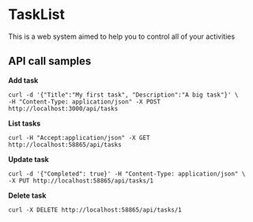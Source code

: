 
# TaskList
This is a web system aimed to help you to control all of your activities 

## API call samples

**Add task**
```
curl -d '{"Title":"My first task", "Description":"A big task"}' \ 
-H "Content-Type: application/json" -X POST http://localhost:3000/api/tasks
```

**List tasks**
```
curl -H "Accept:application/json" -X GET http://localhost:58865/api/tasks
```

**Update task**
```
curl -d '{"Completed": true}' -H "Content-Type: application/json" \
-X PUT http://localhost:58865/api/tasks/1
```

**Delete task**
```
curl -X DELETE http://localhost:58865/api/tasks/1
```
